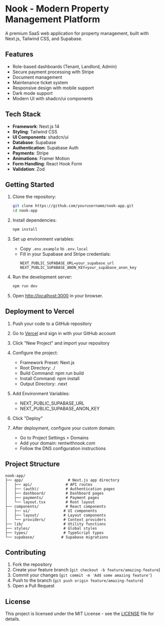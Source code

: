 # Nook - Modern Property Management Platform

A premium SaaS web application for property management, built with Next.js, Tailwind CSS, and Supabase.

## Features

- Role-based dashboards (Tenant, Landlord, Admin)
- Secure payment processing with Stripe
- Document management
- Maintenance ticket system
- Responsive design with mobile support
- Dark mode support
- Modern UI with shadcn/ui components

## Tech Stack

- **Framework**: Next.js 14
- **Styling**: Tailwind CSS
- **UI Components**: shadcn/ui
- **Database**: Supabase
- **Authentication**: Supabase Auth
- **Payments**: Stripe
- **Animations**: Framer Motion
- **Form Handling**: React Hook Form
- **Validation**: Zod

## Getting Started

1. Clone the repository:
   ```bash
   git clone https://github.com/yourusername/nook-app.git
   cd nook-app
   ```

2. Install dependencies:
   ```bash
   npm install
   ```

3. Set up environment variables:
   - Copy `.env.example` to `.env.local`
   - Fill in your Supabase and Stripe credentials:
     ```
     NEXT_PUBLIC_SUPABASE_URL=your_supabase_url
     NEXT_PUBLIC_SUPABASE_ANON_KEY=your_supabase_anon_key
     ```

4. Run the development server:
   ```bash
   npm run dev
   ```

5. Open [http://localhost:3000](http://localhost:3000) in your browser.

## Deployment to Vercel

1. Push your code to a GitHub repository

2. Go to [Vercel](https://vercel.com) and sign in with your GitHub account

3. Click "New Project" and import your repository

4. Configure the project:
   - Framework Preset: Next.js
   - Root Directory: ./
   - Build Command: npm run build
   - Install Command: npm install
   - Output Directory: .next

5. Add Environment Variables:
   - NEXT_PUBLIC_SUPABASE_URL
   - NEXT_PUBLIC_SUPABASE_ANON_KEY

6. Click "Deploy"

7. After deployment, configure your custom domain:
   - Go to Project Settings > Domains
   - Add your domain: rentwithnook.com
   - Follow the DNS configuration instructions

## Project Structure

```
nook-app/
├── app/                    # Next.js app directory
│   ├── api/               # API routes
│   ├── (auth)/            # Authentication pages
│   ├── dashboard/         # Dashboard pages
│   ├── payments/          # Payment pages
│   └── layout.tsx         # Root layout
├── components/            # React components
│   ├── ui/               # UI components
│   ├── layout/           # Layout components
│   └── providers/        # Context providers
├── lib/                  # Utility functions
├── styles/               # Global styles
├── types/                # TypeScript types
└── supabase/            # Supabase migrations
```

## Contributing

1. Fork the repository
2. Create your feature branch (`git checkout -b feature/amazing-feature`)
3. Commit your changes (`git commit -m 'Add some amazing feature'`)
4. Push to the branch (`git push origin feature/amazing-feature`)
5. Open a Pull Request

## License

This project is licensed under the MIT License - see the [LICENSE](LICENSE) file for details. 